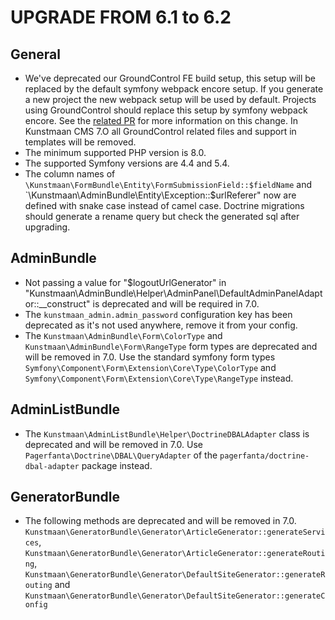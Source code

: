 UPGRADE FROM 6.1 to 6.2
========================

General
-------

- We've deprecated our GroundControl FE build setup, this setup will be replaced by the default symfony webpack encore setup. 
  If you generate a new project the new webpack setup will be used by default. Projects using GroundControl should replace this 
  setup by symfony webpack encore. See the [related PR](https://github.com/Kunstmaan/KunstmaanBundlesCMS/pull/2981) for more information on this change.
  In Kunstmaan CMS 7.O all GroundControl related files and support in templates will be removed.
- The minimum supported PHP version is 8.0.
- The supported Symfony versions are 4.4 and 5.4.
- The column names of `\Kunstmaan\FormBundle\Entity\FormSubmissionField::$fieldName` and `\Kunstmaan\AdminBundle\Entity\Exception::$urlReferer" 
  now are defined with snake case instead of camel case. Doctrine migrations should generate a rename query but check the generated sql after upgrading.

AdminBundle
-----------

* Not passing a value for "$logoutUrlGenerator" in "Kunstmaan\AdminBundle\Helper\AdminPanel\DefaultAdminPanelAdaptor::__construct" is deprecated and will be required in 7.0.
* The `kunstmaan_admin.admin_password` configuration key has been deprecated as it's not used anywhere, remove it from your config.
* The `Kunstmaan\AdminBundle\Form\ColorType` and `Kunstmaan\AdminBundle\Form\RangeType` form types are deprecated and will be removed in 7.0.
  Use the standard symfony form types `Symfony\Component\Form\Extension\Core\Type\ColorType` and `Symfony\Component\Form\Extension\Core\Type\RangeType` instead.

AdminListBundle
-----------

* The `Kunstmaan\AdminListBundle\Helper\DoctrineDBALAdapter` class is deprecated and will be removed in 7.0. Use `Pagerfanta\Doctrine\DBAL\QueryAdapter` of the `pagerfanta/doctrine-dbal-adapter` package instead.

GeneratorBundle
---------------

* The following methods are deprecated and will be removed in 7.0. `Kunstmaan\GeneratorBundle\Generator\ArticleGenerator::generateServices`, 
  `Kunstmaan\GeneratorBundle\Generator\ArticleGenerator::generateRouting`, `Kunstmaan\GeneratorBundle\Generator\DefaultSiteGenerator::generateRouting`
  and `Kunstmaan\GeneratorBundle\Generator\DefaultSiteGenerator::generateConfig`
